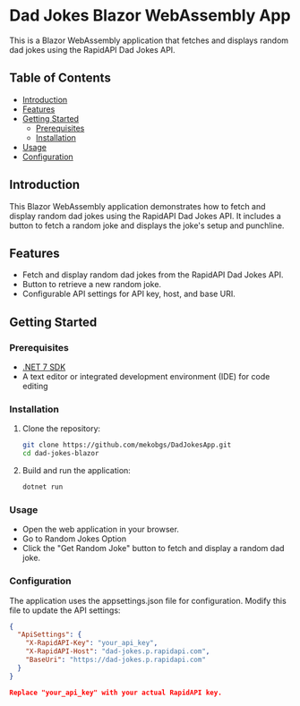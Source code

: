 # Dad Jokes Blazor WebAssembly App

This is a Blazor WebAssembly application that fetches and displays random dad jokes using the RapidAPI Dad Jokes API.

## Table of Contents

- [Introduction](#introduction)
- [Features](#features)
- [Getting Started](#getting-started)
  - [Prerequisites](#prerequisites)
  - [Installation](#installation)
- [Usage](#usage)
- [Configuration](#configuration)

## Introduction

This Blazor WebAssembly application demonstrates how to fetch and display random dad jokes using the RapidAPI Dad Jokes API. It includes a button to fetch a random joke and displays the joke's setup and punchline.

## Features

- Fetch and display random dad jokes from the RapidAPI Dad Jokes API.
- Button to retrieve a new random joke.
- Configurable API settings for API key, host, and base URI.

## Getting Started

### Prerequisites

- [.NET 7 SDK](https://dotnet.microsoft.com/download/dotnet/7.0)
- A text editor or integrated development environment (IDE) for code editing

### Installation

1. Clone the repository:

   ```sh
   git clone https://github.com/mekobgs/DadJokesApp.git
   cd dad-jokes-blazor

2. Build and run the application:

   ```sh
   dotnet run

### Usage

  - Open the web application in your browser.
  - Go to Random Jokes Option
  - Click the "Get Random Joke" button to fetch and display a random dad joke.

### Configuration

  The application uses the appsettings.json file for configuration. Modify this file to update the API settings:

  ```json
  {
    "ApiSettings": {
      "X-RapidAPI-Key": "your_api_key",
      "X-RapidAPI-Host": "dad-jokes.p.rapidapi.com",
      "BaseUri": "https://dad-jokes.p.rapidapi.com"
    }
  }

Replace "your_api_key" with your actual RapidAPI key.
